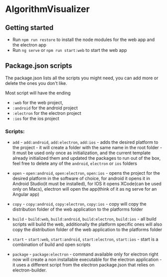 # AlgorithmVisualizer

## Getting started

- Run `npm run restore` to install the node modules for the web app and the electron app
- Run `ng serve` or `npm run start:web` to start the web app

## Package.json scripts

The package.json lists all the scripts you might need, you can add more or delete the ones you don't like.

Most script will have the ending

- `:web` for the web project,
- `:android` for the android project
- `:electron` for the electron project
- `:ios` for the ios project

### Scripts:

- `add` - `add:android`, `add:electron`, `add:ios` - adds the desired platform to the project - it will create a folder with the same name in the root folder - It must be used only once as initialization, and the current template already initialized them and updated the packages to run out of the box, feel free to delete any of the `android`, `electron` or `ios` folders

- `open` - `open:android`, `open:electron`, `open:ios` - opens the project for the desired platform in the software of choice, for android it opens it in Android Studio(it must be installed), for IOS it opens XCode(can be used only on Macs), electron will open the app(think of it as ng serve for an Angular app)

- `copy` - `copy:android`, `copy:electron`, `copy:ios` - copy will copy the distribution folder of the web application to the platforms folder

- `build` - `build:web`, `build:android`, `build:electron`, `build:ios` - all build scripts will build the web, additionally the platform specific ones will also copy the distribution folder of the web application to the platforms folder

- `start` - `start:web`, `start:android`, `start:electron`, `start:ios` - start is a combination of build and open scripts

- `package` - `package:electron` - command available only for electron right now will create a non installable executable for the electron application - it uses a different script from the electron package.json that relies on electron-builder.
